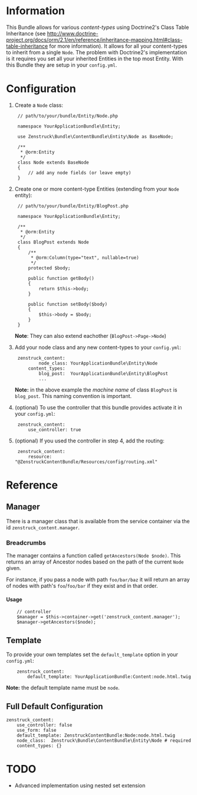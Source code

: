 # Information

This Bundle allows for various *content-types* using Doctrine2's Class Table Inheritance
(see http://www.doctrine-project.org/docs/orm/2.1/en/reference/inheritance-mapping.html#class-table-inheritance
for more information).  It allows for all your content-types to inherit from a single ``Node``.
The problem with Doctrine2's implementation is it requires
you set all your inherited Entities in the top most Entity.  With this Bundle
they are setup in your ``config.yml``.

# Configuration

1. Create a ``Node`` class:

        // path/to/your/bundle/Entity/Node.php

        namespace YourApplicationBundle\Entity;

        use Zenstruck\Bundle\ContentBundle\Entity\Node as BaseNode;

        /**
         * @orm:Entity
         */
        class Node extends BaseNode
        {
            // add any node fields (or leave empty)
        }

2. Create one or more content-type Entities (extending from your ``Node`` entity):

        // path/to/your/bundle/Entity/BlogPost.php

        namespace YourApplicationBundle\Entity;

        /**
         * @orm:Entity
         */
        class BlogPost extends Node
        {
            /**
             * @orm:Column(type="text", nullable=true)
             */
            protected $body;

            public function getBody()
            {
                return $this->body;
            }

            public function setBody($body)
            {
                $this->body = $body;
            }
        }

    **Note**: They can also extend eachother (``BlogPost->Page->Node``)

3. Add your node class and any new content-types to your ``config.yml``:

        zenstruck_content:
                node_class: YourApplicationBundle\Entity\Node
            content_types:
                blog_post:  YourApplicationBundle\Entity\BlogPost
                ...

    **Note:** in the above example the *machine name* of class ``BlogPost`` is ``blog_post``.
    This naming convention is important.

4. (optional) To use the controller that this bundle provides activate it in your ``config.yml``:

        zenstruck_content:
            use_controller: true

5. (optional) If you used the controller in step 4, add the routing:

        zenstruck_content:
            resource: "@ZenstruckContentBundle/Resources/config/routing.xml"

# Reference

## Manager

There is a manager class that is available from the service container via the id
``zenstruck_content.manager``.

### Breadcrumbs

The manager contains a function called ``getAncestors(Node $node)``.  This returns
an array of Ancestor nodes based on the path of the current ``Node`` given.

For instance, if you pass a node with path ``foo/bar/baz`` it will return an array of nodes
with path's ``foo``/``foo/bar`` if they exist and in that order.

#### Usage

        // controller
        $manager = $this->container->get('zenstruck_content.manager');
        $manager->getAncestors($node);

## Template

To provide your own templates set the ``default_template`` option in your ``config.yml``:

        zenstruck_content:
            default_template: YourApplicationBundle:Content:node.html.twig

**Note:** the default template name must be ``node``.



## Full Default Configuration

    zenstruck_content:
        use_controller: false
        use_form: false
        default_template: ZenstruckContentBundle:Node:node.html.twig
        node_class:  Zenstruck\Bundle\ContentBundle\Entity\Node # required
        content_types: {}

# TODO

* Advanced implementation using nested set extension



